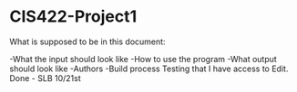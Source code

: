 # CIS422-Project1

What is supposed to be in this document:

-What the input should look like
-How to use the program
-What output should look like
-Authors
-Build process 
Testing that I have access to Edit. Done - SLB 10/21st
